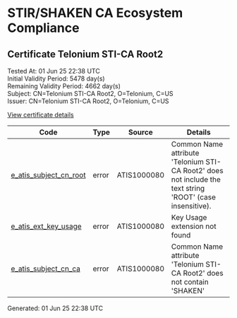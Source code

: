 # STIR/SHAKEN CA Ecosystem Compliance

## Certificate Telonium STI-CA Root2

Tested At: 01 Jun 25 22:38 UTC\
Initial Validity Period: 5478 day(s)\
Remaining Validity Period: 4662 day(s)\
Subject: CN=Telonium STI-CA Root2, O=Telonium, C=US\
Issuer: CN=Telonium STI-CA Root2, O=Telonium, C=US

[View certificate details](https://x509.io/?cert=MIIByTCCAXCgAwIBAgIJAPCEXenyA%2B7uMAoGCCqGSM49BAMCMEAxCzAJBgNVBAYTAlVTMREwDwYDVQQKDAhUZWxvbml1bTEeMBwGA1UEAwwVVGVsb25pdW0gU1RJLUNBIFJvb3QyMB4XDTIzMDMwODE4NDA0NloXDTM4MDMwNzE4NDA0NlowQDELMAkGA1UEBhMCVVMxETAPBgNVBAoMCFRlbG9uaXVtMR4wHAYDVQQDDBVUZWxvbml1bSBTVEktQ0EgUm9vdDIwWTATBgcqhkjOPQIBBggqhkjOPQMBBwNCAARjEpBulgiv7TB%2FM3My6TJLPM5uW91B9bMqRuE33M65ZpwKMKXUAy2PTmDn1ByZ%2BU5%2B9Yrnj%2Bd%2FyGRY6un53kmIo1MwUTAdBgNVHQ4EFgQU7yE34rjHPD9fTWKIppKMGubjaRYwHwYDVR0jBBgwFoAU7yE34rjHPD9fTWKIppKMGubjaRYwDwYDVR0TAQH%2FBAUwAwEB%2FzAKBggqhkjOPQQDAgNHADBEAiBlcMo4%2BfFwABkUkgsc6W2Nm1LI9HyxFui18vBNSlptdgIgXqbks3e77stMnpsjxmjTtj656akguNKoIZdPP6VGFY4%3D)

| Code | Type | Source | Details |
|------|------|--------|---------|
| [e_atis_subject_cn_root](../../ISSUES/e_atis_subject_cn_root/README.md) | error | ATIS1000080 | Common Name attribute 'Telonium STI-CA Root2' does not include the text string 'ROOT' (case insensitive). |
| [e_atis_ext_key_usage](../../ISSUES/e_atis_ext_key_usage/README.md) | error | ATIS1000080 | Key Usage extension not found |
| [e_atis_subject_cn_ca](../../ISSUES/e_atis_subject_cn_ca/README.md) | error | ATIS1000080 | Common Name attribute 'Telonium STI-CA Root2' does not contain 'SHAKEN' |


Generated: 01 Jun 25 22:38 UTC